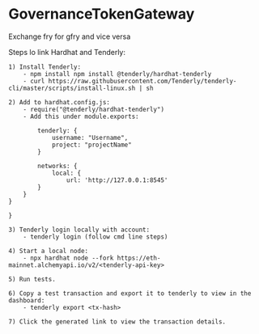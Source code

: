 # GovernanceTokenGateway
Exchange fry for gfry and vice versa


Steps lo link Hardhat and Tenderly:

    1) Install Tenderly:
        - npm install npm install @tenderly/hardhat-tenderly
        - curl https://raw.githubusercontent.com/Tenderly/tenderly-cli/master/scripts/install-linux.sh | sh

    2) Add to hardhat.config.js:
        - require("@tenderly/hardhat-tenderly")
        - Add this under module.exports: 
        
            tenderly: {
                username: "Username",
                project: "projectName"
            }

            networks: {
                local: {
                    url: 'http://127.0.0.1:8545'
            }
        }
    }
        
    }

    3) Tenderly login locally with account:
        - tenderly login (follow cmd line steps)

    4) Start a local node:
        - npx hardhat node --fork https://eth-mainnet.alchemyapi.io/v2/<tenderly-api-key>

    5) Run tests.

    6) Copy a test transaction and export it to tenderly to view in the dashboard:
        - tenderly export <tx-hash>

    7) Click the generated link to view the transaction details.